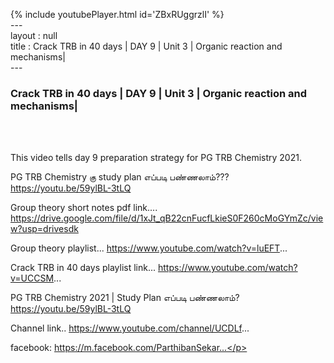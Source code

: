 {% include youtubePlayer.html id='ZBxRUggrzlI' %}<br>---<br>layout : null<br>title : Crack TRB in 40 days | DAY 9 | Unit 3 | Organic reaction and mechanisms|<br>---<br><h3>Crack TRB in 40 days | DAY 9 | Unit 3 | Organic reaction and mechanisms|</h3><br><br><p>This video tells day 9 preparation strategy for PG TRB Chemistry 2021.

PG TRB Chemistry கு study plan எப்படி பண்ணலாம்??? 
https://youtu.be/59ylBL-3tLQ

Group theory short notes pdf link....
https://drive.google.com/file/d/1xJt_qB22cnFucfLkieS0F260cMoGYmZc/view?usp=drivesdk

Group theory playlist...
https://www.youtube.com/watch?v=luEFT...

Crack TRB in 40 days playlist link...
https://www.youtube.com/watch?v=UCCSM...

PG TRB Chemistry 2021 | Study Plan எப்படி பண்ணலாம்?
https://youtu.be/59ylBL-3tLQ

Channel link..
https://www.youtube.com/channel/UCDLf...

facebook: https://m.facebook.com/ParthibanSekar...</p><br>